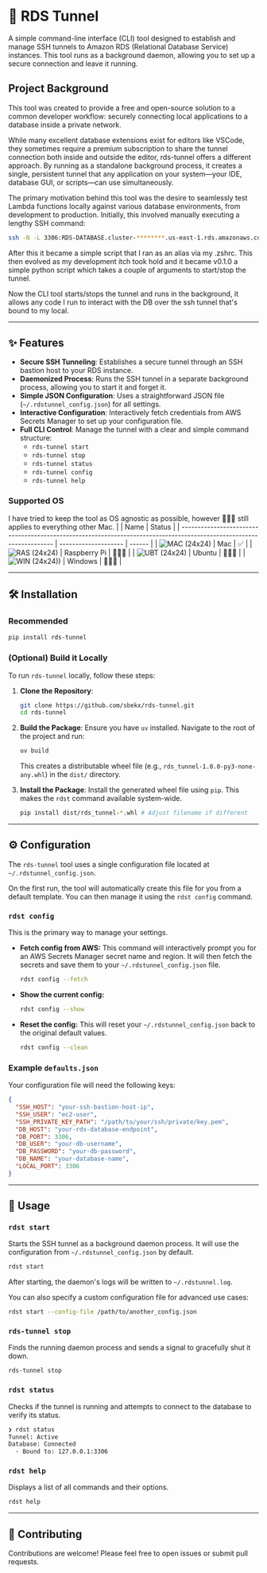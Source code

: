 <!-- 
    TODO 
    - Add in badges when CI/CD is complete
    - Include PR template and Issue template
-->

# 🚀 RDS Tunnel

A simple command-line interface (CLI) tool designed to establish and manage SSH tunnels to Amazon RDS (Relational Database Service) instances. This tool runs as a background daemon, allowing you to set up a secure connection and leave it running.

## Project Background
This tool was created to provide a free and open-source solution to a common developer workflow: securely connecting local applications to a database inside a private network.

While many excellent database extensions exist for editors like VSCode, they sometimes require a premium subscription to share the tunnel connection both inside and outside the editor, rds-tunnel offers a different approach. By running as a standalone background process, it creates a single, persistent tunnel that any application on your system—your IDE, database GUI, or scripts—can use simultaneously.
 
The primary motivation behind this tool was the desire to seamlessly test Lambda functions locally against various database environments, from development to production. Initially, this involved manually executing a lengthy SSH command:
```bash
ssh -N -L 3306:RDS-DATABASE.cluster-********.us-east-1.rds.amazonaws.com:3306 ec2-user@EC2_HOST_IP_OR_PUBLIC_DNS -i /PATH/TO/KEY.pem
```

After this it became a simple script that I ran as an alias via my .zshrc. This then evolved as my development itch took hold and it became v0.1.0 a simple python script which takes a couple of arguments to start/stop the tunnel. 

Now the CLI tool starts/stops the tunnel and runs in the background, it allows any code I run to interact with the DB over the ssh tunnel that's bound to my local. 
***

## ✨ Features

*   **Secure SSH Tunneling**: Establishes a secure tunnel through an SSH bastion host to your RDS instance.
*   **Daemonized Process**: Runs the SSH tunnel in a separate background process, allowing you to start it and forget it.
*   **Simple JSON Configuration**: Uses a straightforward JSON file (`~/.rdstunnel_config.json`) for all settings.
*   **Interactive Configuration**: Interactively fetch credentials from AWS Secrets Manager to set up your configuration file.
*   **Full CLI Control**: Manage the tunnel with a clear and simple command structure:
    *   `rds-tunnel start`
    *   `rds-tunnel stop`
    *   `rds-tunnel status`
    *   `rds-tunnel config`
    *   `rds-tunnel help`

### Supported OS
I have tried to keep the tool as OS agnostic as possible, however 🤷🏼‍♂️ still applies to everything other Mac.
|                                                                                                                | Name                 | Status |
| -------------------------------------------------------------------------------------------------------------------- | -------------------- | ------ |
| ![](https://raw.githubusercontent.com/EgoistDeveloper/operating-system-logos/master/src/24x24/MAC.png "MAC (24x24)") | Mac                  | ✅     |
| ![](https://raw.githubusercontent.com/EgoistDeveloper/operating-system-logos/master/src/24x24/RAS.png "RAS (24x24)") | Raspberry Pi         | 🤷🏼‍♂️     |
| ![](https://raw.githubusercontent.com/EgoistDeveloper/operating-system-logos/master/src/24x24/UBT.png "UBT (24x24)") | Ubuntu               | 🤷🏼‍♂️     |
| ![](https://raw.githubusercontent.com/EgoistDeveloper/operating-system-logos/master/src/24x24/WIN.png "WIN (24x24))") | Windows              | 🤷🏼‍♂️    |

***

## 🛠️ Installation
### Recommended
```bash
pip install rds-tunnel
```
### (Optional) Build it Locally
To run `rds-tunnel` locally, follow these steps:

1.  **Clone the Repository**:
    ```bash
    git clone https://github.com/sbekx/rds-tunnel.git
    cd rds-tunnel
    ```

2.  **Build the Package**:
    Ensure you have `uv` installed. Navigate to the root of the project and run:
    ```bash
    uv build
    ```
    This creates a distributable wheel file (e.g., `rds_tunnel-1.0.0-py3-none-any.whl`) in the `dist/` directory.

3.  **Install the Package**:
    Install the generated wheel file using `pip`. This makes the `rdst` command available system-wide.
    ```bash
    pip install dist/rds_tunnel-*.whl # Adjust filename if different
    ```

***

## ⚙️ Configuration

The `rds-tunnel` tool uses a single configuration file located at `~/.rdstunnel_config.json`.

On the first run, the tool will automatically create this file for you from a default template. You can then manage it using the `rdst config` command.

### `rdst config`

This is the primary way to manage your settings.

*   **Fetch config from AWS:**
    This command will interactively prompt you for an AWS Secrets Manager secret name and region. It will then fetch the secrets and save them to your `~/.rdstunnel_config.json` file.
    ```bash
    rdst config --fetch
    ```

*   **Show the current config:**
    ```bash
    rdst config --show
    ```

*   **Reset the config:**
    This will reset your `~/.rdstunnel_config.json` back to the original default values.
    ```bash
    rdst config --clean
    ```

### Example `defaults.json`

Your configuration file will need the following keys:
```json
{
  "SSH_HOST": "your-ssh-bastion-host-ip",
  "SSH_USER": "ec2-user",
  "SSH_PRIVATE_KEY_PATH": "/path/to/your/ssh/private/key.pem",
  "DB_HOST": "your-rds-database-endpoint",
  "DB_PORT": 3306,
  "DB_USER": "your-db-username",
  "DB_PASSWORD": "your-db-password",
  "DB_NAME": "your-database-name",
  "LOCAL_PORT": 3306
}
```


***

## 🚀 Usage

### `rdst start`
Starts the SSH tunnel as a background daemon process. It will use the configuration from `~/.rdstunnel_config.json` by default.
```bash
rdst start
```
After starting, the daemon's logs will be written to `~/.rdstunnel.log`.

You can also specify a custom configuration file for advanced use cases:
```bash
rdst start --config-file /path/to/another_config.json
```

### `rds-tunnel stop`
Finds the running daemon process and sends a signal to gracefully shut it down.
```bash
rds-tunnel stop
```

### `rdst status`
Checks if the tunnel is running and attempts to connect to the database to verify its status.
```bash
❯ rdst status
Tunnel: Active
Database: Connected
  - Bound to: 127.0.0.1:3306
```

### `rdst help`
Displays a list of all commands and their options.
```bash
rdst help
```

*** 

## 🤝 Contributing
Contributions are welcome! Please feel free to open issues or submit pull requests.
